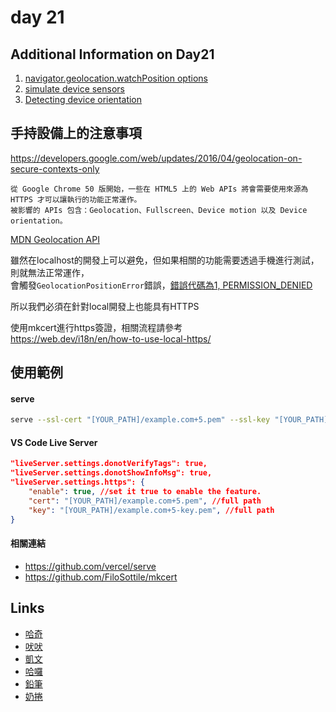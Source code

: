 # day 21

## Additional Information on Day21

1. [navigator.geolocation.watchPosition options](https://developer.mozilla.org/en-US/docs/Web/API/Geolocation/getCurrentPosition#parameters)
2. [simulate device sensors](https://developer.chrome.com/docs/devtools/device-mode/geolocation/)
4. [Detecting device orientation](https://developer.mozilla.org/en-US/docs/Web/Events/Detecting_device_orientation)


## 手持設備上的注意事項

https://developers.google.com/web/updates/2016/04/geolocation-on-secure-contexts-only

```
從 Google Chrome 50 版開始，一些在 HTML5 上的 Web APIs 將會需要使用來源為 HTTPS 才可以讓執行的功能正常運作。
被影響的 APIs 包含：Geolocation、Fullscreen、Device motion 以及 Device orientation。
```

[MDN Geolocation API](https://developer.mozilla.org/en-US/docs/Web/API/Geolocation_API)

雖然在localhost的開發上可以避免，但如果相關的功能需要透過手機進行測試，則就無法正常運作，<br>
會觸發`GeolocationPositionError`錯誤，[錯誤代碼為1, PERMISSION_DENIED](https://developer.mozilla.org/en-US/docs/Web/API/GeolocationPositionError#properties)

所以我們必須在針對local開發上也能具有HTTPS

使用mkcert進行https簽證，相關流程請參考<br>
https://web.dev/i18n/en/how-to-use-local-https/


## 使用範例

#### serve
```zsh
serve --ssl-cert "[YOUR_PATH]/example.com+5.pem" --ssl-key "[YOUR_PATH]/example.com+5-key.pem"
```

#### VS Code Live Server
```json
"liveServer.settings.donotVerifyTags": true,
"liveServer.settings.donotShowInfoMsg": true,
"liveServer.settings.https": {
    "enable": true, //set it true to enable the feature.
    "cert": "[YOUR_PATH]/example.com+5.pem", //full path
    "key": "[YOUR_PATH]/example.com+5-key.pem", //full path
}
```


#### 相關連結
- https://github.com/vercel/serve
- https://github.com/FiloSottile/mkcert




## Links

- [哈奇](https://rabbittee.github.io/JavaScript30/day21/Husky/)
- [吠吠](https://rabbittee.github.io/JavaScript30/day21/haha/)
- [凱文](https://rabbittee.github.io/JavaScript30/day21/kevin/)
- [哈囉](https://rabbittee.github.io/JavaScript30/day21/kirby/)
- [鉛筆](https://rabbittee.github.io/JavaScript30/day21/pencil/)
- [奶捲](https://rabbittee.github.io/JavaScript30/day21/recoil/)
